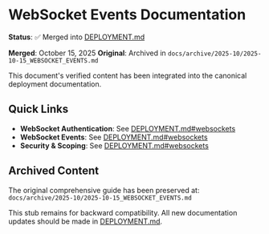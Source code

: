 # WebSocket Events Documentation

**Status**: ✅ Merged into [DEPLOYMENT.md](./DEPLOYMENT.md#websockets)

**Merged**: October 15, 2025
**Original**: Archived in `docs/archive/2025-10/2025-10-15_WEBSOCKET_EVENTS.md`

This document's verified content has been integrated into the canonical deployment documentation.

## Quick Links

- **WebSocket Authentication**: See [DEPLOYMENT.md#websockets](./DEPLOYMENT.md#websockets)
- **WebSocket Events**: See [DEPLOYMENT.md#websockets](./DEPLOYMENT.md#websockets)
- **Security & Scoping**: See [DEPLOYMENT.md#websockets](./DEPLOYMENT.md#websockets)

## Archived Content

The original comprehensive guide has been preserved at:
`docs/archive/2025-10/2025-10-15_WEBSOCKET_EVENTS.md`

This stub remains for backward compatibility. All new documentation updates should be made in [DEPLOYMENT.md](./DEPLOYMENT.md).
